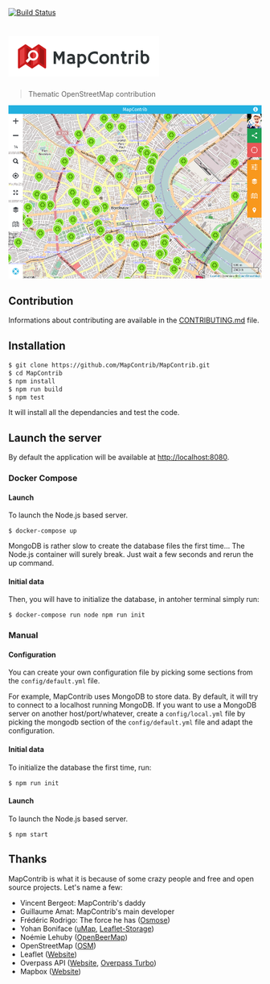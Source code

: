 [![Build Status](https://api.travis-ci.org/MapContrib/MapContrib.svg?branch=develop)](http://travis-ci.org/MapContrib/MapContrib)

# ![MapContrib](logo.png)

> Thematic OpenStreetMap contribution

![MapContrib](screenshot.png)


## Contribution

Informations about contributing are available in the [CONTRIBUTING.md](CONTRIBUTING.md) file.


## Installation

    $ git clone https://github.com/MapContrib/MapContrib.git
    $ cd MapContrib
    $ npm install
    $ npm run build
    $ npm test

It will install all the dependancies and test the code.


## Launch the server

By default the application will be available at [http://localhost:8080](http://localhost:8080).

### Docker Compose

#### Launch

To launch the Node.js based server.

    $ docker-compose up

MongoDB is rather slow to create the database files the first time... The Node.js container will surely break.
Just wait a few seconds and rerun the up command.

#### Initial data

Then, you will have to initialize the database, in antoher terminal simply run:

    $ docker-compose run node npm run init

### Manual

#### Configuration

You can create your own configuration file by picking some sections from the `config/default.yml` file.

For example, MapContrib uses MongoDB to store data. By default, it will try to connect to a localhost running MongoDB.
If you want to use a MongoDB server on another host/port/whatever, create a `config/local.yml` file by picking the mongodb section of the `config/default.yml` file and adapt the configuration.

#### Initial data

To initialize the database the first time, run:

    $ npm run init

#### Launch

To launch the Node.js based server.

    $ npm start


## Thanks

MapContrib is what it is because of some crazy people and free and open source projects. Let's name a few:

* Vincent Bergeot: MapContrib's daddy
* Guillaume Amat: MapContrib's main developer
* Frédéric Rodrigo: The force he has ([Osmose](https://github.com/osm-fr/osmose-backend))
* Yohan Boniface ([uMap](https://bitbucket.org/yohanboniface/umap), [Leaflet-Storage](https://github.com/yohanboniface/Leaflet.Storage))
* Noémie Lehuby ([OpenBeerMap](https://github.com/OpenBeerMap/OpenBeerMap.github.io))
* OpenStreetMap ([OSM](http://osm.org))
* Leaflet ([Website](http://leafletjs.com))
* Overpass API ([Website](http://www.overpass-api.de), [Overpass Turbo](http://overpass-turbo.eu))
* Mapbox ([Website](https://www.mapbox.com))
